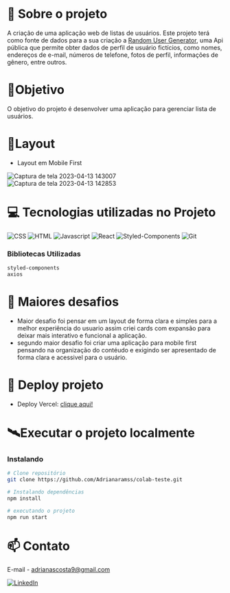 # 📖 Sobre o projeto
A criação de uma aplicação web de listas de usuários.
Este projeto terá como fonte de dados para a sua criação a [Random User Generator](https://randomuser.me/ "RANDOM USER"), uma Api pública  que permite obter dados de perfil de usuário fictícios, como nomes, endereços de e-mail, números de telefone, fotos de perfil, informações de gênero, entre outros.

# 🎯Objetivo 

O objetivo do projeto é desenvolver uma aplicação para gerenciar lista de usuários.

# 📱Layout 
- Layout em Mobile First

![Captura de tela 2023-04-13 143007](https://user-images.githubusercontent.com/111310311/231857778-29579cdd-b508-460b-a3ec-7ea1a9e30203.png)
![Captura de tela 2023-04-13 142853](https://user-images.githubusercontent.com/111310311/231857789-bc3008a7-2f0f-4f61-bcf3-d41a3b6b4f20.png)

# 💻 Tecnologias utilizadas no Projeto

![CSS](https://img.shields.io/badge/CSS3-1572B6?style=for-the-badge&logo=css3&logoColor=white)
![HTML](https://img.shields.io/badge/HTML5-E34F26?style=for-the-badge&logo=html5&logoColor=white)
![Javascript](https://img.shields.io/badge/JavaScript-323330?style=for-the-badge&logo=javascript&logoColor=F7DF1E)
![React](https://img.shields.io/badge/React-20232A?style=for-the-badge&logo=react&logoColor=61DAFB)
![Styled-Components](https://img.shields.io/badge/styled--components-DB7093?style=for-the-badge&logo=styled-components&logoColor=white)
![Git](https://img.shields.io/badge/GIT-E44C30?style=for-the-badge&logo=git&logoColor=white)

### Bibliotecas Utilizadas

```bash
styled-components
axios
```

# 🚀 Maiores desafios
- Maior desafio foi pensar em um layout de forma clara e simples para a melhor experiência do usuario assim criei cards com expansão para deixar mais interativo e funcional a aplicação.
- segundo maior desafio foi criar uma aplicação para mobile first pensando na organização do contéudo e exigindo ser apresentado de forma clara e acessivel para o usuário.

# 🔗 Deploy projeto
- Deploy Vercel: [clique aqui!](https://colab-teste-six.vercel.app/)

# 🛰Executar o projeto localmente
### Instalando
```bash
# Clone repositório
git clone https://github.com/Adrianaramss/colab-teste.git

# Instalando dependências
npm install

# executando o projeto
npm run start
```
# 📫 Contato
E-mail - adrianascosta9@gmail.com

[![LinkedIn](https://img.shields.io/badge/LinkedIn-0077B5?style=for-the-badge&logo=linkedin&logoColor=white)](https://www.linkedin.com/in/adriana-ramss/)

